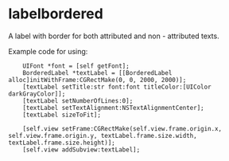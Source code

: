 # labelbordered
A label with border for both attributed and non - attributed texts.

Example code for using:

        UIFont *font = [self getFont];
        BorderedLabel *textLabel = [[BorderedLabel alloc]initWithFrame:CGRectMake(0, 0, 2000, 2000)];
        [textLabel setTitle:str font:font titleColor:[UIColor darkGrayColor]];
        [textLabel setNumberOfLines:0];
        [textLabel setTextAlignment:NSTextAlignmentCenter];
        [textLabel sizeToFit];
        
        [self.view setFrame:CGRectMake(self.view.frame.origin.x, self.view.frame.origin.y, textLabel.frame.size.width, textLabel.frame.size.height)];
        [self.view addSubview:textLabel];
